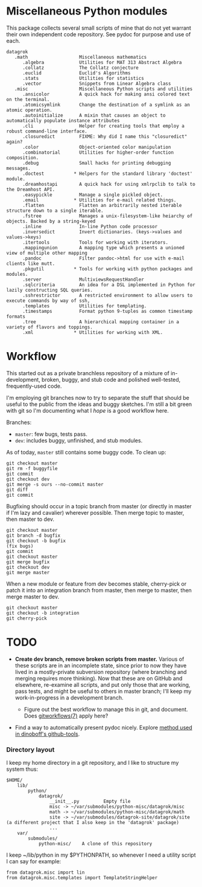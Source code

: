 # Miscellaneous Python modules

This package collects several small scripts of mine that do not yet warrant their own independent code repository. See pydoc for purpose and use of each.

    datagrok        
       .math                   Miscellaneous mathematics
          .algebra             Utilities for MAT 313 Abstract Algebra
          .collatz             The Collatz conjecture
          .euclid              Euclid's Algorithms
          .stats               Utilities for statistics
          .vector              Snippets from Linear Algebra class
       .misc                   Miscellaneous Python scripts and utilities
          .ansicolor           A quick hack for making ansi colored text on the terminal.
          .atomicsymlink       Change the destination of a symlink as an atomic operation.
          .autoinitialize      A mixin that causes an object to automatically populate instance attributes
          .cli                 Helper for creating tools that employ a robust command-line interface.
          .closuredict         FIXME: Why did I name this "closuredict" again?
          .color               Object-oriented color manipulation
          .combinatorial       Utilities for higher-order function composition.
          .debug               Small hacks for printing debugging messages.
          .doctest           * Helpers for the standard library 'doctest' module.
          .dreamhostapi        A quick hack for using xmlrpclib to talk to the Dreamhost API.
          .easypickle          Manage a single pickled object.
          .email             * Utilities for e-mail related things.
          .flatten             Flatten an arbitrarily nested iterable structure down to a single iterable.
          .fstree              Manages a unix-filesystem-like heiarchy of objects. Backed by a string-keyed
          .inline              In-line Python code processor
          .inversedict         Invert dictionaries. (keys->values and values->keys)
          .itertools           Tools for working with iterators.
          .mappingunion        A mapping type which presents a unioned view of multiple other mapping
          .pandoc              Filter pandoc->html for use with e-mail clients like mutt.
          .pkgutil           * Tools for working with python packages and modules.
          .server              MultiviewsRequestHandler
          .sqlcriteria         An idea for a DSL implemented in Python for lazily constructing SQL queries.
          .sshrestrictor       A restricted environment to allow users to execute commands by way of ssh,
          .templates           Utilities for templating.
          .timestamps          Format python 9-tuples as common timestamp formats
          .tree                A hierarchical mapping container in a variety of flavors and toppings.
          .xml               * Utilities for working with XML.

# Workflow

This started out as a private branchless repository of a mixture of in-development, broken, buggy, and stub code and polished well-tested, frequently-used code.

I'm employing git branches now to try to separate the stuff that should be useful to the public from the ideas and buggy sketches. I'm still a bit green with git so I'm documenting what I *hope* is a good workflow here.

Branches:

- `master`: few bugs, tests pass.
- `dev`: includes buggy, unfinished, and stub modules.

As of today, `master` still contains some buggy code. To clean up:

	git checkout master
	git rm -f buggyfile
	git commit
	git checkout dev
	git merge -s ours --no-commit master
	git diff
	git commit

Bugfixing should occur in a topic branch from master (or directly in master if I'm lazy and cavalier) wherever possible. Then merge topic to master, then master to dev.

	git checkout master
	git branch -d bugfix
	git checkout -b bugfix
	(fix bugs)
	git commit
	git checkout master
	git merge bugfix
	git checkout dev
	git merge master

When a new module or feature from dev becomes stable, cherry-pick or patch it into an integration branch from master, then merge to master, then merge master to dev.

	git checkout master
	git checkout -b integration
	git cherry-pick 

# TODO

- **Create dev branch, remove broken scripts from master.** Various of these scripts are in an incomplete state, since prior to now they have lived in a mostly-private subversion repository (where branching and merging requires more thinking). Now that these are on GitHub and elsewhere, re-examine all scripts, and put only those that are working, pass tests, and might be useful to others in master branch; I'll keep my work-in-progress in a development branch.

	- Figure out the best workflow to manage this in git, and document. Does [gitworkflows(7)][2] apply here?

- Find a way to automatically present pydoc nicely. Explore [method used in dinoboff's github-tools][1].

[1]: http://dinoboff.github.com/github-tools/overview.html#documentation-hosting
[2]: http://www.kernel.org/pub/software/scm/git/docs/gitworkflows.html

### Directory layout

I keep my home directory in a git repository, and I like to structure my system thus:

	$HOME/
		lib/
			python/
				datagrok/
					__init__.py			Empty file
					misc -> ~/var/submodules/python-misc/datagrok/misc
					math -> ~/var/submodules/python-misc/datagrok/math
					site -> ~/var/submodules/datagrok-site/datagrok/site (a different project that I also keep in the 'datagrok' package)
					...
		var/
			submodules/
				python-misc/	A clone of this repository

I keep ~/lib/python in my $PYTHONPATH, so whenever I need a utility script I can say for example:

	from datagrok.misc import lin
	from datagrok.misc.templates import TemplateStringHelper
